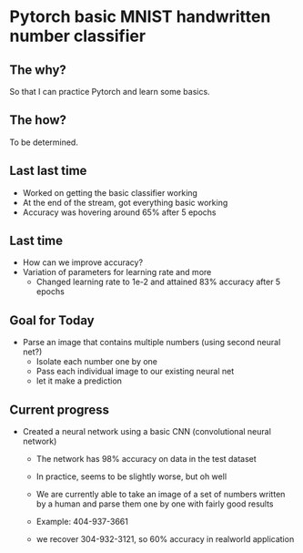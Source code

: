 # Pytorch basic MNIST handwritten number classifier

## The why? 
So that I can practice Pytorch and learn some basics.

## The how? 
To be determined.

## Last last time

* Worked on getting the basic classifier working
* At the end of the stream, got everything basic working
* Accuracy was hovering around 65% after 5 epochs

## Last time  

* How can we improve accuracy? 
* Variation of parameters for learning rate and more
    * Changed learning rate to 1e-2 and attained 83% accuracy after 5 epochs

## Goal for Today

* Parse an image that contains multiple numbers (using second neural net?)
    * Isolate each number one by one
    * Pass each individual image to our existing neural net 
    * let it make a prediction

## Current progress 

* Created a neural network using a basic CNN (convolutional neural network)
    * The network has 98% accuracy on data in the test dataset
    * In practice, seems to be slightly worse, but oh well
    * We are currently able to take an image of a set of numbers written by 
        a human and parse them one by one with fairly good results

    * Example: 404-937-3661 
    * we recover 304-932-3121, so 60% accuracy in realworld application

